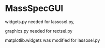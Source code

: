 # MassSpecGUI
widgets.py needed for lassosel.py,

graphics.py needed for rectsel.py

matplotlib.widgets was modified for lassosel.py

